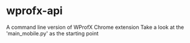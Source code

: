 # wprofx-api
A command line version of WProfX Chrome extension
Take a look at the 'main_mobile.py' as the starting point 
